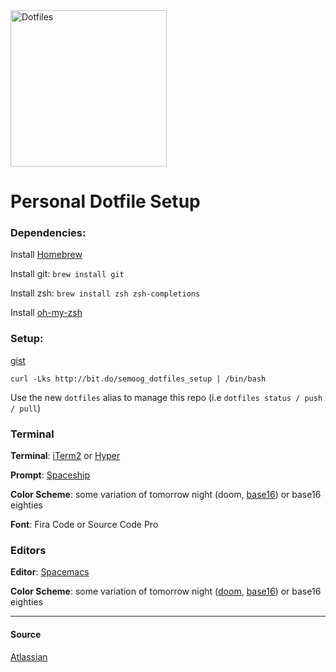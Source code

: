 <img src="http://icons.iconarchive.com/icons/danleech/simple/1024/slashdot-icon.png" alt="Dotfiles" width="250"/>

# Personal Dotfile Setup

### Dependencies:

Install [Homebrew](https://brew.sh)

Install git: `brew install git`

Install zsh: `brew install zsh zsh-completions`

Install [oh-my-zsh](https://ohmyz.sh/)

### Setup:

[gist](https://gist.github.com/semoog/0fe4880781faa9eb2676b2455a619f87)

```
curl -Lks http://bit.do/semoog_dotfiles_setup | /bin/bash
```

Use the new `dotfiles` alias to manage this repo (i.e `dotfiles status / push / pull`)

### Terminal

**Terminal**: [iTerm2](https://iterm2.com/) or [Hyper](https://hyper.is/)

**Prompt**: [Spaceship](https://github.com/denysdovhan/spaceship-prompt/)

**Color Scheme**: some variation of tomorrow night (doom, [base16](https://github.com/chriskempson/base16)) or base16 eighties

**Font**: Fira Code or Source Code Pro
 
### Editors

**Editor**: [Spacemacs](http://spacemacs.org/)

**Color Scheme**: some variation of tomorrow night ([doom](https://github.com/hlissner/emacs-doom-themes), [base16](https://github.com/chriskempson/base16)) or base16 eighties

---

#### Source

[Atlassian](https://www.atlassian.com/git/tutorials/dotfiles)
